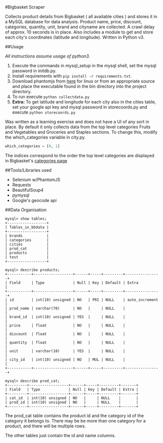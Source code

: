 #Bigbasket Scraper

Collects product details from Bigbasket ( all available cities ) and stores it in a MySQL database for data analysis. Product name, price, discount, categories, quantity, unit, brand and cityname are collected. A crawl delay of approx. 10 seconds is in place. Also includes a module to get and store each city's coordinates (latitude and longitude). Written in Python v3.

##Usage

*All instructions assume usage of python3.*

1. Execute the commands in mysql_setup in the mysql shell, set the mysql password in initdb.py.
2. Install requirements with `pip install -r requirements.txt`.
3. Download phantomjs from [here](https://dn-cnpm.qbox.me/dist/phantomjs/phantomjs-2.1.1-linux-x86_64.tar.bz2) for linux or from an appropriate source and place the executable found in the bin directory into the project directory. 
4. To run execute `python collectdata.py`
5. **Extra:** To get latitude and longitude for each city also in the cities table, set your google api key and mysql password in storecoords.py and execute `python storecoords.py`

Was written as a learning exercise and does not have a UI of any sort in place. By default it only collects data from the top level categories Fruits and Vegetables and Groceries and Staples sections. To change this, modify the which_categories variable in city.py.

```python
which_categories = [0, 1]
``` 
The indices correspond to the order the top level categories are displayed in Bigbasket's [categories page](http://www.bigbasket.com/product/all-categories/) 

##Tools/Libraries used

- Selenium w/PhantomJS
- Requests
- BeautifulSoup4
- pymysql
- Google's geocode api
 
##Data Organisation
```
mysql> show tables;
+------------------+
| Tables_in_bbdata |
+------------------+
| brands           |
| categories       |
| cities           |
| prod_cat         |
| products         |
| test             |
+------------------+ 

mysql> describe products;
+-----------+------------------+------+-----+---------+----------------+
| Field     | Type             | Null | Key | Default | Extra          |
+-----------+------------------+------+-----+---------+----------------+
| id        | int(10) unsigned | NO   | PRI | NULL    | auto_increment |
| prod_name | varchar(70)      | NO   |     | NULL    |                |
| brand_id  | int(10) unsigned | YES  |     | NULL    |                |
| price     | float            | NO   |     | NULL    |                |
| discount  | float            | NO   |     | NULL    |                |
| quantity  | float            | NO   |     | NULL    |                |
| unit      | varchar(10)      | YES  |     | NULL    |                |
| city_id   | int(10) unsigned | NO   | MUL | NULL    |                |
+-----------+------------------+------+-----+---------+----------------+

mysql> describe prod_cat;
+---------+------------------+------+-----+---------+-------+
| Field   | Type             | Null | Key | Default | Extra |
+---------+------------------+------+-----+---------+-------+
| cat_id  | int(10) unsigned | NO   |     | NULL    |       |
| prod_id | int(10) unsigned | NO   |     | NULL    |       |
+---------+------------------+------+-----+---------+-------+
```
The prod_cat table contains the product id and the category id of the category it belongs to. There may be be more than one category for a product, and there will be multiple rows.

The other tables just contain the id and name columns.
